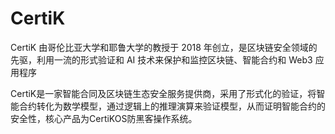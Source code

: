 # CertiK

CertiK 由哥伦比亚大学和耶鲁大学的教授于 2018 年创立，是区块链安全领域的先驱，利用一流的形式验证和 AI 技术来保护和监控区块链、智能合约和 Web3 应用程序

CertiK是一家智能合同及区块链生态安全服务提供商，采用了形式化的验证，将智能合约转化为数学模型，通过逻辑上的推理演算来验证模型，从而证明智能合约的安全性，核心产品为CertiKOS防黑客操作系统。
